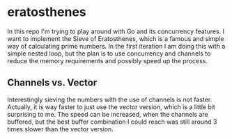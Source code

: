 # eratosthenes

In this repo I'm trying to play around with Go and its concurrency features. I want to implement the Sieve of Eratosthenes, which is a famous and simple way of calculating prime numbers. In the first iteration I am doing this with a simple nested loop, but the plan is to use concurrency and channels to reduce the memory requirements and possibly speed up the process.

## Channels vs. Vector

Interestingly sieving the numbers with the use of channels is not faster. Actually, it is way faster to just use the vector version, which is a little bit surprising to me. The speed can be increased, when the channels are buffered, but the best buffer combination I could reach was still around 3 times slower than the vector version.